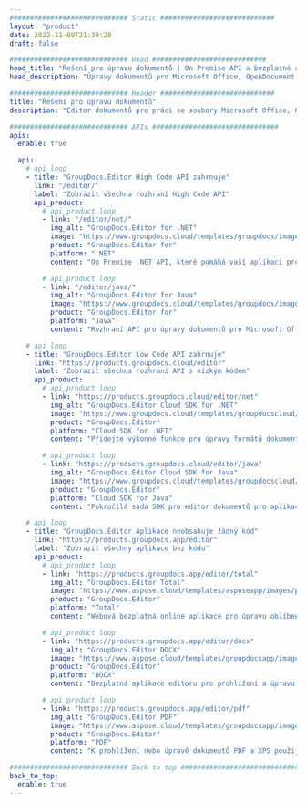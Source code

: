 ```yaml
---
############################# Static ############################
layout: "product"
date: 2022-11-09T21:39:28
draft: false

############################# Head ############################
head_title: "Řešení pro úpravu dokumentů | On Premise API a bezplatné aplikace"
head_description: "Úpravy dokumentů pro Microsoft Office, OpenDocument, PDF a další formáty souborů pomocí rozhraní API On Premise nebo pomocí aplikace Online Document Editor."

############################# Header ############################
title: "Řešení pro úpravu dokumentů"
description: "Editor dokumentů pro práci se soubory Microsoft Office, OpenOffice, PDF, HTML a dalšími formáty souborů dokumentů."

############################# APIs ###############################
apis:
  enable: true

  api:
    # api loop
    - title: "GroupDocs.Editor High Code API zahrnuje"
      link: "/editor/"
      label: "Zobrazit všechna rozhraní High Code API"
      api_product:
        # api_product loop
        - link: "/editor/net/"
          img_alt: "GroupDocs.Editor for .NET"
          image: "https://www.groupdocs.cloud/templates/groupdocs/images/product-logos/groupdocs-editor-net.png"
          product: "GroupDocs.Editor for"
          platform: ".NET"
          content: "On Premise .NET API, které pomáhá vaší aplikaci prohlížet, upravovat a následně převádět dokumenty."

        # api_product loop
        - link: "/editor/java/"
          img_alt: "GroupDocs.Editor for Java"
          image: "https://www.groupdocs.cloud/templates/groupdocs/images/product-logos/groupdocs-editor-java.png"
          product: "GroupDocs.Editor for"
          platform: "Java"
          content: "Rozhraní API pro úpravy dokumentů pro Microsoft Office, OpenOffice, HTML a další dokumenty pro manipulaci v rámci vašich aplikací založených na Javě."

    # api loop
    - title: "GroupDocs.Editor Low Code API zahrnuje"
      link: "https://products.groupdocs.cloud/editor"
      label: "Zobrazit všechna rozhraní API s nízkým kódem"
      api_product:
        # api_product loop
        - link: "https://products.groupdocs.cloud/editor/net"
          img_alt: "GroupDocs.Editor Cloud SDK for .NET"
          image: "https://www.groupdocs.cloud/templates/groupdocscloud/images/sdk/272x272/groupdocs_editor-for-net.png"
          product: "GroupDocs.Editor"
          platform: "Cloud SDK for .NET"
          content: "Přidejte výkonné funkce pro úpravy formátů dokumentů do aplikací .NET pomocí Cloud SDK pro .NET. Upravujte dokumenty MS Office, Web a XML."

        # api_product loop
        - link: "https://products.groupdocs.cloud/editor/java"
          img_alt: "GroupDocs.Editor Cloud SDK for Java"
          image: "https://www.groupdocs.cloud/templates/groupdocscloud/images/sdk/272x272/groupdocs_editor-for-java.png"
          product: "GroupDocs.Editor"
          platform: "Cloud SDK for Java"
          content: "Pokročilá sada SDK pro editor dokumentů pro aplikace Java pro úpravu standardních formátů souborů dokumentů na jakékoli platformě schopné volat rozhraní REST API."

    # api loop
    - title: "GroupDocs.Editor Aplikace neobsahuje žádný kód"
      link: "https://products.groupdocs.app/editor"
      label: "Zobrazit všechny aplikace bez kódu"
      api_product:
        # api_product loop
        - link: "https://products.groupdocs.app/editor/total"
          img_alt: "GroupDocs.Editor Total"
          image: "https://www.aspose.cloud/templates/asposeapp/images/products/logo/aspose_editor-app.png"
          product: "GroupDocs.Editor"
          platform: "Total"
          content: "Webová bezplatná online aplikace pro úpravu oblíbených formátů souborů z Office a OpenOffice."

        # api_product loop
        - link: "https://products.groupdocs.app/editor/docx"
          img_alt: "GroupDocs.Editor DOCX"
          image: "https://www.aspose.cloud/templates/groupdocsapp/images/products/logo/groupdocs_words-app.png"
          product: "GroupDocs.Editor"
          platform: "DOCX"
          content: "Bezplatná aplikace editoru pro prohlížení a úpravu dokumentů Microsoft Word online."

        # api_product loop
        - link: "https://products.groupdocs.app/editor/pdf"
          img_alt: "GroupDocs.Editor PDF"
          image: "https://www.aspose.cloud/templates/groupdocsapp/images/products/logo/groupdocs_pdf-app.png"
          product: "GroupDocs.Editor"
          platform: "PDF"
          content: "K prohlížení nebo úpravě dokumentů PDF a XPS použijte jakékoli zařízení, jakýkoli prohlížeč."

############################# Back to top ###############################
back_to_top:
  enable: true
---
```

